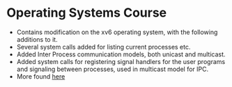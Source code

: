 # Operating Systems Course
* Contains modification on the xv6 operating system, with the following additions to it.
* Several system calls added for listing current processes etc.
* Added Inter Process communication models, both unicast and multicast.
* Added system calls for registering signal handlers for the user programs and signaling between processes, used in multicast model for IPC.
* More found [here](https://github.com/4rshdeep/xv6-syscalls-and-interrupt-handler/blob/master/report.pdf)
